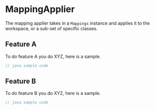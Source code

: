 # MappingApplier

The mapping applier takes in a `Mappings` instance and applies it to the workspace, or a sub-set of specific classes.

## Feature A

To do feature A you do XYZ, here is a sample.

```java
// java sample code
```

## Feature B

To do feature B you do XYZ, here is a sample.

```java
// java sample code
```